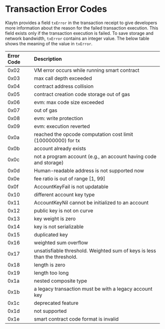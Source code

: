 # Transaction Error Codes

Klaytn provides a field `txError` in the transaction receipt to give developers more information about the reason for the failed transaction execution. This field exists only if the transaction execution is failed. To save storage and network bandwidth, `txError` contains an integer value. The below table shows the meaning of the value in `txError`.

| Error Code | Description                                                                           |
| :--------- | :------------------------------------------------------------------------------------ |
| 0x02       | VM error occurs while running smart contract                                          |
| 0x03       | max call depth exceeded                                                               |
| 0x04       | contract address collision                                                            |
| 0x05       | contract creation code storage out of gas                                             |
| 0x06       | evm: max code size exceeded                                                           |
| 0x07       | out of gas                                                                            |
| 0x08       | evm: write protection                                                                 |
| 0x09       | evm: execution reverted                                                               |
| 0x0a       | reached the opcode computation cost limit (100000000) for tx       |
| 0x0b       | account already exists                                                                |
| 0x0c       | not a program account (e.g., an account having code and storage)   |
| 0x0d       | Human-readable address is not supported now                                           |
| 0x0e       | fee ratio is out of range [1, 99] |
| 0x0f       | AccountKeyFail is not updatable                                                       |
| 0x10       | different account key type                                                            |
| 0x11       | AccountKeyNil cannot be initialized to an account                                     |
| 0x12       | public key is not on curve                                                            |
| 0x13       | key weight is zero                                                                    |
| 0x14       | key is not serializable                                                               |
| 0x15       | duplicated key                                                                        |
| 0x16       | weighted sum overflow                                                                 |
| 0x17       | unsatisfiable threshold. Weighted sum of keys is less than the threshold.             |
| 0x18       | length is zero                                                                        |
| 0x19       | length too long                                                                       |
| 0x1a       | nested composite type                                                                 |
| 0x1b       | a legacy transaction must be with a legacy account key                                |
| 0x1c       | deprecated feature                                                                    |
| 0x1d       | not supported                                                                         |
| 0x1e       | smart contract code format is invalid                                                 |
